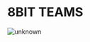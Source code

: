 # 8BIT TEAMS 
![unknown](https://user-images.githubusercontent.com/83826754/153368572-2307b541-a737-4395-a83c-ddfe7295d29f.png) 
